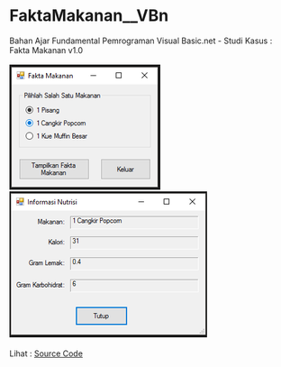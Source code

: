 # FaktaMakanan__VBn
Bahan Ajar Fundamental Pemrograman Visual Basic.net - Studi Kasus : Fakta Makanan v1.0<br><br>
<img src="https://github.com/RizkyKhapidsyah/FaktaMakanan__VBn/blob/master/Fakta%20Makanan/Results/001.PNG">
<img src="https://github.com/RizkyKhapidsyah/FaktaMakanan__VBn/blob/master/Fakta%20Makanan/Results/002.PNG"><br><br>
Lihat : <a href="https://github.com/RizkyKhapidsyah/FaktaMakanan__VBn/tree/master/Fakta%20Makanan">Source Code</a>

